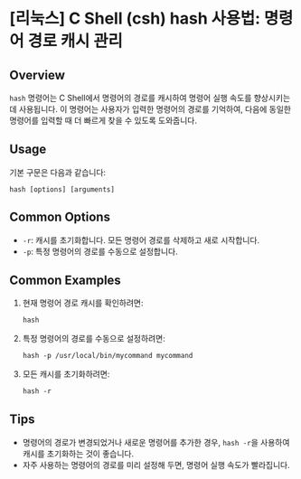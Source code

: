 # [리눅스] C Shell (csh) hash 사용법: 명령어 경로 캐시 관리

## Overview
`hash` 명령어는 C Shell에서 명령어의 경로를 캐시하여 명령어 실행 속도를 향상시키는 데 사용됩니다. 이 명령어는 사용자가 입력한 명령어의 경로를 기억하여, 다음에 동일한 명령어를 입력할 때 더 빠르게 찾을 수 있도록 도와줍니다.

## Usage
기본 구문은 다음과 같습니다:

```
hash [options] [arguments]
```

## Common Options
- `-r`: 캐시를 초기화합니다. 모든 명령어 경로를 삭제하고 새로 시작합니다.
- `-p`: 특정 명령어의 경로를 수동으로 설정합니다.

## Common Examples
1. 현재 명령어 경로 캐시를 확인하려면:
   ```csh
   hash
   ```

2. 특정 명령어의 경로를 수동으로 설정하려면:
   ```csh
   hash -p /usr/local/bin/mycommand mycommand
   ```

3. 모든 캐시를 초기화하려면:
   ```csh
   hash -r
   ```

## Tips
- 명령어의 경로가 변경되었거나 새로운 명령어를 추가한 경우, `hash -r`을 사용하여 캐시를 초기화하는 것이 좋습니다.
- 자주 사용하는 명령어의 경로를 미리 설정해 두면, 명령어 실행 속도가 빨라집니다.